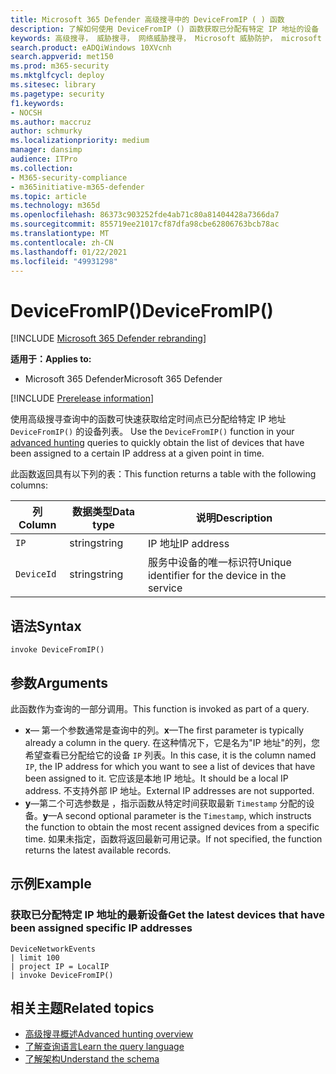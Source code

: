 ```yaml
---
title: Microsoft 365 Defender 高级搜寻中的 DeviceFromIP ( ) 函数
description: 了解如何使用 DeviceFromIP () 函数获取已分配有特定 IP 地址的设备
keywords: 高级搜寻， 威胁搜寻， 网络威胁搜寻， Microsoft 威胁防护， microsoft 365， mtp， m365， 搜索， 查询， 遥测， 架构参考， kusto， 设备， devicefromIP， 函数， 扩充
search.product: eADQiWindows 10XVcnh
search.appverid: met150
ms.prod: m365-security
ms.mktglfcycl: deploy
ms.sitesec: library
ms.pagetype: security
f1.keywords:
- NOCSH
ms.author: maccruz
author: schmurky
ms.localizationpriority: medium
manager: dansimp
audience: ITPro
ms.collection:
- M365-security-compliance
- m365initiative-m365-defender
ms.topic: article
ms.technology: m365d
ms.openlocfilehash: 86373c903252fde4ab71c80a81404428a7366da7
ms.sourcegitcommit: 855719ee21017cf87dfa98cbe62806763bcb78ac
ms.translationtype: MT
ms.contentlocale: zh-CN
ms.lasthandoff: 01/22/2021
ms.locfileid: "49931298"
---
```

# <a name="devicefromip"></a><span data-ttu-id="7279b-104">DeviceFromIP()</span><span class="sxs-lookup"><span data-stu-id="7279b-104">DeviceFromIP()</span></span>

[!INCLUDE [Microsoft 365 Defender rebranding](../includes/microsoft-defender.md)]


<span data-ttu-id="7279b-105">**适用于：**</span><span class="sxs-lookup"><span data-stu-id="7279b-105">**Applies to:**</span></span>
- <span data-ttu-id="7279b-106">Microsoft 365 Defender</span><span class="sxs-lookup"><span data-stu-id="7279b-106">Microsoft 365 Defender</span></span>


[!INCLUDE [Prerelease information](../includes/prerelease.md)]


<span data-ttu-id="7279b-107">使用高级搜寻查询中的函数可快速获取给定时间点已分配给特定 IP 地址 `DeviceFromIP()` 的设备列表。 [](advanced-hunting-overview.md)</span><span class="sxs-lookup"><span data-stu-id="7279b-107">Use the `DeviceFromIP()` function in your [advanced hunting](advanced-hunting-overview.md) queries to quickly obtain the list of devices that have been assigned to a certain IP address at a given point in time.</span></span> 

<span data-ttu-id="7279b-108">此函数返回具有以下列的表：</span><span class="sxs-lookup"><span data-stu-id="7279b-108">This function returns a table with the following columns:</span></span>

| <span data-ttu-id="7279b-109">列</span><span class="sxs-lookup"><span data-stu-id="7279b-109">Column</span></span> | <span data-ttu-id="7279b-110">数据类型</span><span class="sxs-lookup"><span data-stu-id="7279b-110">Data type</span></span> | <span data-ttu-id="7279b-111">说明</span><span class="sxs-lookup"><span data-stu-id="7279b-111">Description</span></span> |
|------------|-------------|-------------|
| `IP` | <span data-ttu-id="7279b-112">string</span><span class="sxs-lookup"><span data-stu-id="7279b-112">string</span></span> | <span data-ttu-id="7279b-113">IP 地址</span><span class="sxs-lookup"><span data-stu-id="7279b-113">IP address</span></span>  |
| `DeviceId` | <span data-ttu-id="7279b-114">string</span><span class="sxs-lookup"><span data-stu-id="7279b-114">string</span></span> | <span data-ttu-id="7279b-115">服务中设备的唯一标识符</span><span class="sxs-lookup"><span data-stu-id="7279b-115">Unique identifier for the device in the service</span></span> |


## <a name="syntax"></a><span data-ttu-id="7279b-116">语法</span><span class="sxs-lookup"><span data-stu-id="7279b-116">Syntax</span></span>

```kusto
invoke DeviceFromIP()
```

## <a name="arguments"></a><span data-ttu-id="7279b-117">参数</span><span class="sxs-lookup"><span data-stu-id="7279b-117">Arguments</span></span>

<span data-ttu-id="7279b-118">此函数作为查询的一部分调用。</span><span class="sxs-lookup"><span data-stu-id="7279b-118">This function is invoked as part of a query.</span></span>

- <span data-ttu-id="7279b-119">**x**— 第一个参数通常是查询中的列。</span><span class="sxs-lookup"><span data-stu-id="7279b-119">**x**—The first parameter is typically already a column in the query.</span></span> <span data-ttu-id="7279b-120">在这种情况下，它是名为"IP 地址"的列，您希望查看已分配给它的设备 `IP` 列表。</span><span class="sxs-lookup"><span data-stu-id="7279b-120">In this case, it is the column named `IP`, the IP address for which you want to see a list of devices that have been assigned to it.</span></span> <span data-ttu-id="7279b-121">它应该是本地 IP 地址。</span><span class="sxs-lookup"><span data-stu-id="7279b-121">It should be a local IP address.</span></span> <span data-ttu-id="7279b-122">不支持外部 IP 地址。</span><span class="sxs-lookup"><span data-stu-id="7279b-122">External IP addresses are not supported.</span></span>
- <span data-ttu-id="7279b-123">**y**—第二个可选参数是 ，指示函数从特定时间获取最新 `Timestamp` 分配的设备。</span><span class="sxs-lookup"><span data-stu-id="7279b-123">**y**—A second optional parameter is the `Timestamp`, which instructs the function to obtain the most recent assigned devices from a specific time.</span></span> <span data-ttu-id="7279b-124">如果未指定，函数将返回最新可用记录。</span><span class="sxs-lookup"><span data-stu-id="7279b-124">If not specified, the function returns the latest available records.</span></span>

## <a name="example"></a><span data-ttu-id="7279b-125">示例</span><span class="sxs-lookup"><span data-stu-id="7279b-125">Example</span></span>


### <a name="get-the-latest-devices-that-have-been-assigned-specific-ip-addresses"></a><span data-ttu-id="7279b-126">获取已分配特定 IP 地址的最新设备</span><span class="sxs-lookup"><span data-stu-id="7279b-126">Get the latest devices that have been assigned specific IP addresses</span></span>

```kusto
DeviceNetworkEvents 
| limit 100 
| project IP = LocalIP 
| invoke DeviceFromIP()
```

## <a name="related-topics"></a><span data-ttu-id="7279b-127">相关主题</span><span class="sxs-lookup"><span data-stu-id="7279b-127">Related topics</span></span>
- [<span data-ttu-id="7279b-128">高级搜寻概述</span><span class="sxs-lookup"><span data-stu-id="7279b-128">Advanced hunting overview</span></span>](advanced-hunting-overview.md)
- [<span data-ttu-id="7279b-129">了解查询语言</span><span class="sxs-lookup"><span data-stu-id="7279b-129">Learn the query language</span></span>](advanced-hunting-query-language.md)
- [<span data-ttu-id="7279b-130">了解架构</span><span class="sxs-lookup"><span data-stu-id="7279b-130">Understand the schema</span></span>](advanced-hunting-schema-tables.md)
